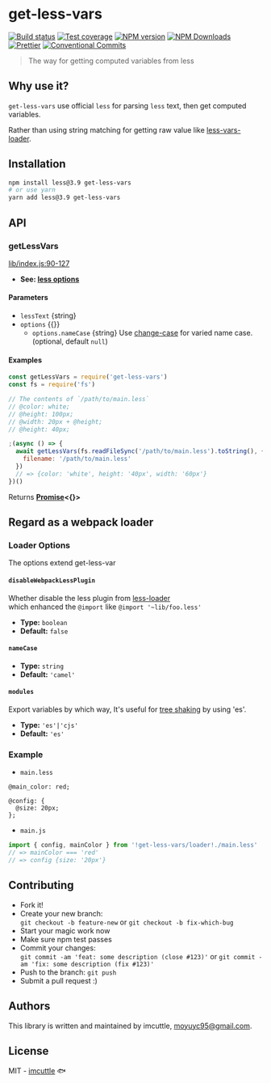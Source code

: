 # get-less-vars

[![Build status](https://img.shields.io/travis/imcuttle/get-less-vars/master.svg?style=flat-square)](https://travis-ci.org/imcuttle/get-less-vars)
[![Test coverage](https://img.shields.io/codecov/c/github/imcuttle/get-less-vars.svg?style=flat-square)](https://codecov.io/github/imcuttle/get-less-vars?branch=master)
[![NPM version](https://img.shields.io/npm/v/get-less-vars.svg?style=flat-square)](https://www.npmjs.com/package/get-less-vars)
[![NPM Downloads](https://img.shields.io/npm/dm/get-less-vars.svg?style=flat-square&maxAge=43200)](https://www.npmjs.com/package/get-less-vars)
[![Prettier](https://img.shields.io/badge/code_style-prettier-ff69b4.svg?style=flat-square)](https://prettier.io/)
[![Conventional Commits](https://img.shields.io/badge/Conventional%20Commits-1.0.0-yellow.svg?style=flat-square)](https://conventionalcommits.org)

> The way for getting computed variables from less

## Why use it?

`get-less-vars` use official `less` for parsing `less` text, then get computed variables.

Rather than using string matching for getting raw value like [less-vars-loader](https://www.npmjs.com/package/less-vars-loader).

## Installation

```bash
npm install less@3.9 get-less-vars
# or use yarn
yarn add less@3.9 get-less-vars
```

## API

<!-- Generated by documentation.js. Update this documentation by updating the source code. -->

### getLessVars

[lib/index.js:90-127](https://github.com/imcuttle/get-less-vars/blob/0c302b4f9ca3fb09d862b7604589e66d7a91630e/lib/index.js#L90-L127 "Source code on GitHub")

-   **See: [less options](http://lesscss.org/usage/#less-options)**

#### Parameters

-   `lessText`  {string}
-   `options`  {{}}
    -   `options.nameCase`  {string}
           Use [change-case](https://www.npmjs.com/package/change-case) for varied name case. (optional, default `null`)

#### Examples

```javascript
const getLessVars = require('get-less-vars')
const fs = require('fs')

// The contents of `/path/to/main.less`
// @color: white;
// @height: 100px;
// @width: 20px + @height;
// @height: 40px;

;(async () => {
  await getLessVars(fs.readFileSync('/path/to/main.less').toString(), {
    filename: '/path/to/main.less'
  })
  // => {color: 'white', height: '40px', width: '60px'}
})()
```

Returns **[Promise](https://developer.mozilla.org/docs/Web/JavaScript/Reference/Global_Objects/Promise)&lt;{}>** 

## Regard as a webpack loader

### Loader Options

The options extend get-less-var

#### `disableWebpackLessPlugin`

Whether disable the less plugin from [less-loader](https://github.com/webpack-contrib/less-loader/blob/3d6e9e9204a9e02cde5a65e9a9f6b10bd564f365/src/createWebpackLessPlugin.js)  
which enhanced the `@import` like `@import '~lib/foo.less'`

-   **Type:** `boolean`
-   **Default:** `false`

#### `nameCase`

-   **Type:** `string`
-   **Default:** `'camel'`

#### `modules`

Export variables by which way, It's useful for [tree shaking](https://webpack.docschina.org/guides/tree-shaking/) by using 'es'.

-   **Type:** `'es'|'cjs'`
-   **Default:** `'es'`

### Example

-   `main.less`

```less
@main_color: red;

@config: {
  @size: 20px;
};
```

-   `main.js`

```javascript
import { config, mainColor } from '!get-less-vars/loader!./main.less'
// => mainColor === 'red'
// => config {size: '20px'}
```

## Contributing

-   Fork it!
-   Create your new branch:  
    `git checkout -b feature-new` or `git checkout -b fix-which-bug`
-   Start your magic work now
-   Make sure npm test passes
-   Commit your changes:  
    `git commit -am 'feat: some description (close #123)'` or `git commit -am 'fix: some description (fix #123)'`
-   Push to the branch: `git push`
-   Submit a pull request :)

## Authors

This library is written and maintained by imcuttle, <a href="mailto:moyuyc95@gmail.com">moyuyc95@gmail.com</a>.

## License

MIT - [imcuttle](https://github.com/imcuttle) 🐟

